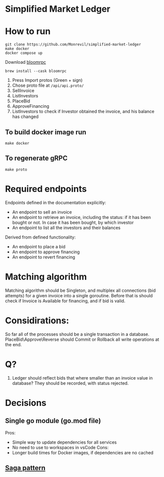 # Simplified Market Ledger

# How to run

```
git clone https://github.com/Monrevil/simplified-market-ledger
make docker
docker compose up
```

Download [bloomrpc](https://github.com/bloomrpc/bloomrpc)
```
brew install --cask bloomrpc
```
1. Press Import protos (Green + sign) 
2. Chose proto file at `/api/api.proto/`
3. SellInvoice
4. ListInvestors
5. PlaceBid
6. ApproveFinancing
7. ListInvestors to check if Investor obtained the invoice, and his balance has changed

## To build docker image run
```
make docker
```
## To regenerate gRPC
```
make proto
```

# Required endpoints
Endpoints defined in the documentation explicitly:
- An endpoint to sell an invoice
- An endpoint to retrieve an invoice, including the status: if it has been bought or not. In
case it has been bought, by which investor
- An endpoint to list all the investors and their balances

Derived from defined functionality:
- An endpoint to place a bid
- An endpoint to approve financing
- An endpoint to revert financing

# Matching algorithm
Matching algorithm should be Singleton, and multiplex all connections (bid attempts) for a given invoice into a single goroutine. 
Before that is should check if Invoice is Available for financing, and if bid is valid.

# Considirations:
So far all of the processes should be a single transaction in a database.
PlaceBid\Approve\Reverse should Commit or Rollback all write operations at the end.

# Q? 
1. Ledger should reflect bids that where smaller than an invoice value in database? They should be recorded, with status rejected.

# Decisions

## Single go module (go.mod file)
Pros:
- Simple way to update dependencies for all services
- No need to use to workspaces in vsCode
Cons:
- Longer build times for Docker images, if dependencies are no cached

## [Saga pattern](https://microservices.io/patterns/data/saga.html)

